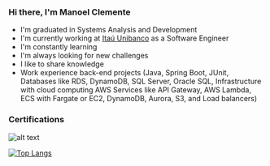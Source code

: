 ### Hi there, I'm Manoel Clemente

- I'm graduated in Systems Analysis and Development
- I'm currently working at [Itaú Unibanco](https://www.itau.com.br/) as a Software Engineer 
- I'm constantly learning
- I'm always looking for new challenges
- I like to share knowledge
- Work experience back-end projects (Java, Spring Boot, JUnit, Databases like RDS, DynamoDB, SQL Server, Oracle SQL, Infrastructure with cloud computing AWS Services like API Gateway, AWS Lambda, ECS with Fargate or EC2, DynamoDB, Aurora, S3, and Load balancers)

### Certifications
![alt text](https://github.com/ManoelClemente1/ManoelClemente1/images/master/badge_achictect_associate.png?raw=true)


[![Top Langs](https://github-readme-stats.vercel.app/api/top-langs/?username=ManoelClemente1&layout=compact&theme=graywhite)](https://github.com/anuraghazra/github-readme-stats)

[linkedin]: https://www.linkedin.com/in/manoel-clemente/
[gmail]: mailto:manoelclemente9@outlook.com?subject=Olá
